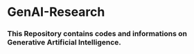 # GenAI-Research
### This Repository contains codes and informations on Generative Artificial Intelligence.

